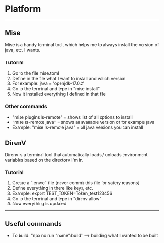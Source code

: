 # Platform
------------------------------------------------

## Mise
Mise is a handy terminal tool, which helps me to always install the version of java, etc. I wants.

### Tutorial
1. Go to the file mise.toml
2. Define in the file what I want to install and which version
3. For example: java = 'openjdk-17.0.2'
4. Go to the terminal and type in "mise install"
5. Now it installed everything I defined in that file

### Other commands
- "mise plugins ls-remote" = shows list of all options to install
- "mise ls-remote java" = shows all available version of for example java
- Example: "mise ls-remote java" = all java versions you can install

## DirenV
Direnv is a terminal tool that automatically loads / unloads environment variables based on the directory I'm in.

### Tutorial
1. Create a ".envrc" file (never commit this file for safety reasons)
2. Define everything in there like keys, etc.
3. Example: export TEST_TOKEN=Token_test123456
4. Go to the terminal and type in "direnv allow"
5. Now everything is updated

----------------------------
## Useful commands
- To build: "npx nx run “name”:build" —> building what I wanted to be built